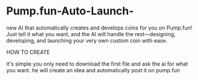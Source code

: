 # Pump.fun-Auto-Launch-
new AI that automatically creates and develops coins for you on Pump.fun! Just tell it what you want, and the AI will handle the rest—designing, developing, and launching your very own custom coin with ease.



HOW TO CREATE

it's simple you only need to download the first file and ask the ai  for what you want. he will create an idea and automatically post it on pump.fun
